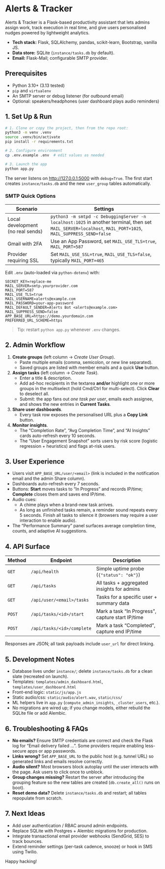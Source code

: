 # Alerts & Tracker

Alerts & Tracker is a Flask-based productivity assistant that lets admins assign work, track execution in real time, and give users personalised nudges powered by lightweight analytics.

- **Tech stack:** Flask, SQLAlchemy, pandas, scikit-learn, Bootstrap, vanilla JS.
- **Data store:** SQLite (`instance/tasks.db` by default).
- **Email:** Flask-Mail; configurable SMTP provider.

## Prerequisites

- Python 3.10+ (3.13 tested)
- `pip` and `virtualenv`
- An SMTP server or debug listener (for outbound email)
- Optional: speakers/headphones (user dashboard plays audio reminders)

## 1. Set Up & Run

```bash
# 1. Clone or copy the project, then from the repo root:
python3 -m venv .venv
source .venv/bin/activate
pip install -r requirements.txt

# 2. Configure environment
cp .env.example .env  # edit values as needed

# 3. Launch the app
python app.py
```

The server listens on http://127.0.0.1:5000 with `debug=True`. The first start creates `instance/tasks.db` and the new `user_group` tables automatically.

### SMTP Quick Options

| Scenario | Settings |
| --- | --- |
| Local development (no real sends) | `python3 -m smtpd -c DebuggingServer -n localhost:1025` in another terminal, then set `MAIL_SERVER=localhost`, `MAIL_PORT=1025`, `MAIL_SUPPRESS_SEND=false` |
| Gmail with 2FA | Use an App Password, set `MAIL_USE_TLS=true`, `MAIL_PORT=587` |
| Provider requiring SSL | Set `MAIL_USE_SSL=true`, `MAIL_USE_TLS=false`, typically `MAIL_PORT=465` |

Edit `.env` (auto-loaded via `python-dotenv`) with:

```
SECRET_KEY=replace-me
MAIL_SERVER=smtp.yourprovider.com
MAIL_PORT=587
MAIL_USE_TLS=true
MAIL_USERNAME=alerts@example.com
MAIL_PASSWORD=your-app-password
MAIL_DEFAULT_SENDER=Alerts Bot <alerts@example.com>
MAIL_SUPPRESS_SEND=false
APP_BASE_URL=https://demo.yourdomain.com
PREFERRED_URL_SCHEME=https
```

> Tip: restart `python app.py` whenever `.env` changes.

## 2. Admin Workflow

1. **Create groups** (left column → _Create User Group_).
   - Paste multiple emails (comma, semicolon, or new line separated).
   - Saved groups are listed with member emails and a quick **Use** button.
2. **Assign tasks** (left column → _Create Task_).
   - Enter a title & description.
   - Add ad-hoc recipients in the textarea **and/or** highlight one or more groups in the multiselect (hold Cmd/Ctrl for multi-select). Click **Clear** to deselect all.
   - Submit: the app fans out _one task per user_, emails each assignee, and shows the new entries in **Current Tasks**.
3. **Share user dashboards**.
   - Every task row exposes the personalised URL plus a **Copy Link** button.
4. **Monitor insights**.
   - The “Completion Rate”, “Avg Completion Time”, and “AI Insights” cards auto-refresh every 10 seconds.
   - The “User Engagement Snapshot” sorts users by risk score (logistic regression + heuristics) and flags at-risk users.

## 3. User Experience

- Users visit `APP_BASE_URL/user/<email>` (link is included in the notification email and the admin Share column).
- Dashboards auto-refresh every 7 seconds.
- Buttons: **Start** moves tasks to “In Progress” and records IP/time; **Complete** closes them and saves end IP/time.
- Audio cues:
  - A chime plays when a brand-new task arrives.
  - As long as unfinished tasks remain, a reminder sound repeats every 5 seconds. Finish all tasks to silence it (browsers may require a user interaction to enable audio).
- The “Performance Summary” panel surfaces average completion time, counts, and adaptive AI suggestions.

## 4. API Surface

| Method | Endpoint | Description |
| --- | --- | --- |
| `GET` | `/api/health` | Simple uptime probe (`{"status": "ok"}`) |
| `GET` | `/api/tasks` | All tasks + aggregated insights for admins |
| `GET` | `/api/user/<email>/tasks` | Tasks for a specific user + summary data |
| `POST` | `/api/tasks/<id>/start` | Mark a task “In Progress”, capture start IP/time |
| `POST` | `/api/tasks/<id>/complete` | Mark a task “Completed”, capture end IP/time |

Responses are JSON; all task payloads include `user_url` for direct linking.

## 5. Development Notes

- Database lives under `instance/`; delete `instance/tasks.db` for a clean slate (recreated on launch).
- Templates: `templates/admin_dashboard.html`, `templates/user_dashboard.html`
- Front-end logic: `static/js/app.js`
- Static audio/css: `static/audio/alert.wav`, `static/css/`
- ML helpers live in `app.py` (`compute_admin_insights`, `_cluster_users`, etc.).
- No migrations are wired up; if you change models, either rebuild the SQLite file or add Alembic.

## 6. Troubleshooting & FAQs

- **No emails?** Ensure SMTP credentials are correct and check the Flask log for “Email delivery failed …”. Some providers require enabling less-secure apps or app passwords.
- **Links wrong?** Set `APP_BASE_URL` to the public host (e.g. tunnel URL) so generated links and emails resolve correctly.
- **Audio silent?** Most browsers block autoplay until the user interacts with the page. Ask users to click once to unblock.
- **Group changes missing?** Restart the server after introducing the grouping feature so the new tables are created (`db.create_all()` runs on boot).
- **Reset demo data?** Delete `instance/tasks.db` and restart; all tables repopulate from scratch.

## 7. Next Ideas

- Add user authentication / RBAC around admin endpoints.
- Replace SQLite with Postgres + Alembic migrations for production.
- Integrate transactional email provider webhooks (SendGrid, SES) to track bounces.
- Extend reminder settings (per-task cadence, snooze) or hook in SMS using Twilio.

Happy hacking!
